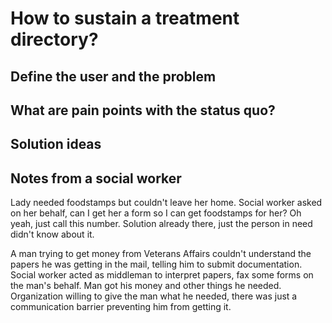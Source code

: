 # How to sustain a treatment directory?

## Define the user and the problem

## What are pain points with the status quo?

## Solution ideas

## Notes from a social worker

Lady needed foodstamps but couldn't leave her home. Social worker asked on her behalf, can I get her a form so I can get foodstamps for her? Oh yeah, just call this number. Solution already there, just the person in need didn't know about it.

A man trying to get money from Veterans Affairs couldn't understand the papers he was getting in the mail, telling him to submit documentation. Social worker acted as middleman to interpret papers, fax some forms on the man's behalf. Man got his money and other things he needed. Organization willing to give the man what he needed, there was just a communication barrier preventing him from getting it.
